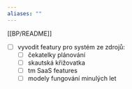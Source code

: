 ```yaml
---
aliases: ""
---
```

[[BP/README]]

- [ ] vyvodit featury pro systém ze zdrojů:
	- [ ] čekatelky plánování
	- [ ] skautská křižovatka
	- [ ] tm SaaS features
	- [ ] modely fungování minulých let
